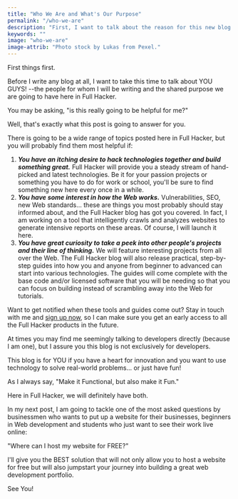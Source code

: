 ```yaml
---
title: "Who We Are and What's Our Purpose"
permalink: "/who-we-are"
description: "First, I want to talk about the reason for this new blog: YOU!"
keywords: ""
image: "who-we-are"
image-attrib: "Photo stock by Lukas from Pexel."
---
```

<span class="first-letter">F</span>irst things first.

Before I write any blog at all, I want to take this time to talk about YOU GUYS! --the people for whom I will be writing and the shared purpose we are going to have here in Full Hacker.

You may be asking, "is this really going to be helpful for me?"

Well, that's exactly what this post is going to answer for you. <!--more-->

There is going to be a wide range of topics posted here in Full Hacker, but you will probably find them most helpful if:
1. ***You have an itching desire to hack technologies together and build something great.*** Full Hacker will provide you a steady stream of hand-picked and latest technologies. Be it for your passion projects or something you have to do for work or school, you'll be sure to find something new here every once in a while.
2. ***You have some interest in how the Web works.*** Vulnerabilities, SEO, new Web standards... these are things you most probably should stay informed about, and the Full Hacker blog has got you covered. In fact, I am working on a tool that intelligently crawls and analyzes websites to generate intensive reports on these areas. Of course, I will launch it here.
3. ***You have great curiosity to take a peek into other people's projects and their line of thinking.*** We will feature interesting projects from all over the Web. The Full Hacker blog will also release practical, step-by-step guides into how you and anyone from beginner to advanced can start into various technologies. The guides will come complete with the base code and/or licensed software that you will be needing so that you can focus on building instead of scrambling away into the Web for tutorials. 

Want to get notified when these tools and guides come out? Stay in touch with me and <a href="https://github.us17.list-manage.com/subscribe/post?u=85102052c447ce8a8bba06f24&id=2366f7f35a" target="_blank">sign up now</a>, so I can make sure you get an early access to all the Full Hacker products in the future.

At times you may find me seemingly talking to developers directly (because I am one), but I assure you this blog is not exclusively for developers.

This blog is for YOU if you have a heart for innovation and you want to use technology to solve real-world problems... or just have fun!

As I always say, "Make it Functional, but also make it Fun."

Here in Full Hacker, we will definitely have both.

In my next post, I am going to tackle one of the most asked questions by businessmen who wants to put up a website for their businesses, beginners in Web development and students who just want to see their work live online:

"Where can I host my website for FREE?"

I'll give you the BEST solution that will not only allow you to host a website for free but will also jumpstart your journey into building a great web development portfolio.

See You!

